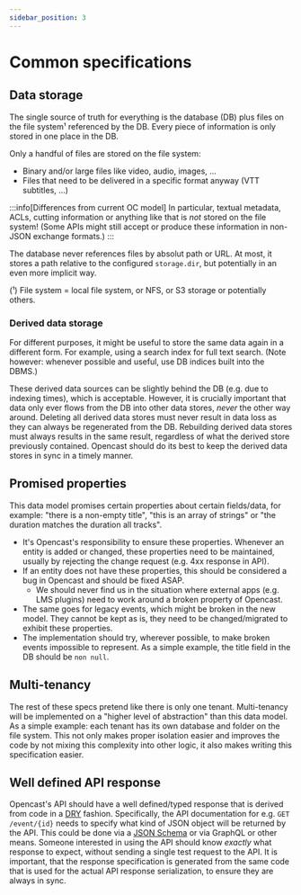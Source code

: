 ```yaml
---
sidebar_position: 3
---
```


# Common specifications

## Data storage

The single source of truth for everything is the database (DB) plus files on the file system¹ referenced by the DB.
Every piece of information is only stored in one place in the DB.

Only a handful of files are stored on the file system:
- Binary and/or large files like video, audio, images, ...
- Files that need to be delivered in a specific format anyway (VTT subtitles, ...)

:::info[Differences from current OC model]
In particular, textual metadata, ACLs, cutting information or anything like that is _not_ stored on the file system!
(Some APIs might still accept or produce these information in non-JSON exchange formats.)
:::

The database never references files by absolut path or URL.
At most, it stores a path relative to the configured `storage.dir`, but potentially in an even more implicit way.


(¹) File system = local file system, or NFS, or S3 storage or potentially others.

### Derived data storage

For different purposes, it might be useful to store the same data again in a different form.
For example, using a search index for full text search.
(Note however: whenever possible and useful, use DB indices built into the DBMS.)

These derived data sources can be slightly behind the DB (e.g. due to indexing times), which is acceptable.
However, it is crucially important that data only ever flows from the DB into other data stores, _never_ the other way around.
Deleting all derived data stores must never result in data loss as they can always be regenerated from the DB.
Rebuilding derived data stores must always results in the same result, regardless of what the derived store previously contained.
Opencast should do its best to keep the derived data stores in sync in a timely manner.


## Promised properties

This data model promises certain properties about certain fields/data, for example: "there is a non-empty title", "this is an array of strings" or "the duration matches the duration all tracks".

- It's Opencast's responsibility to ensure these properties. Whenever an entity is added or changed, these properties need to be maintained, usually by rejecting the change request (e.g. 4xx response in API).
- If an entity does not have these properties, this should be considered a bug in Opencast and should be fixed ASAP.
  - We should never find us in the situation where external apps (e.g. LMS plugins) need to work around a broken property of Opencast.
- The same goes for legacy events, which might be broken in the new model. They cannot be kept as is, they need to be changed/migrated to exhibit these properties.
- The implementation should try, wherever possible, to make broken events impossible to represent. As a simple example, the title field in the DB should be `non null`.


## Multi-tenancy

The rest of these specs pretend like there is only one tenant.
Multi-tenancy will be implemented on a "higher level of abstraction" than this data model.
As a simple example: each tenant has its own database and folder on the file system.
This not only makes proper isolation easier and improves the code by not mixing this complexity into other logic, it also makes writing this specification easier.


## Well defined API response

Opencast's API should have a well defined/typed response that is derived from code in a [DRY](https://en.wikipedia.org/wiki/Don%27t_repeat_yourself) fashion.
Specifically, the API documentation for e.g. `GET /event/{id}` needs to specify what kind of JSON object will be returned by the API.
This could be done via a [JSON Schema](https://json-schema.org/) or via GraphQL or other means.
Someone interested in using the API should know _exactly_ what response to expect, without sending a single test request to the API.
It is important, that the response specification is generated from the same code that is used for the actual API response serialization, to ensure they are always in sync.
